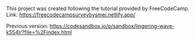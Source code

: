 This project was created following the tutorial provided by FreeCodeCamp. Link: https://freecodecampsurveybysmei.netlify.app/ 

Previous version: https://codesandbox.io/p/sandbox/lingering-wave-k554lr?file=%2Findex.html 
